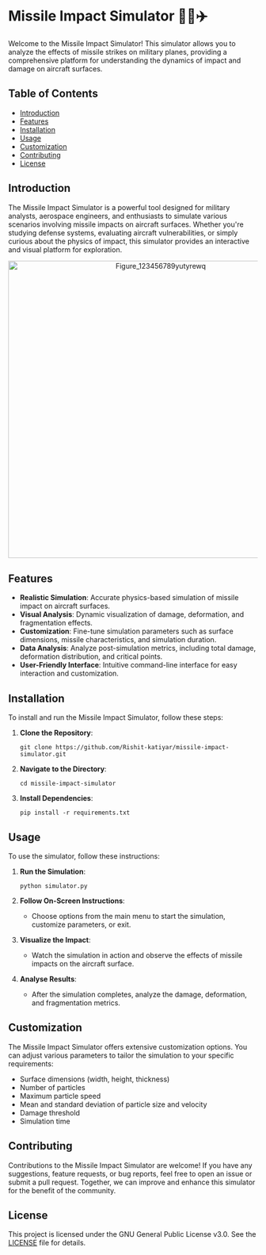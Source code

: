 # Missile Impact Simulator 🚀💥✈️

Welcome to the Missile Impact Simulator! This simulator allows you to analyze the effects of missile strikes on military planes, providing a comprehensive platform for understanding the dynamics of impact and damage on aircraft surfaces.

## Table of Contents

- [Introduction](#introduction)
- [Features](#features)
- [Installation](#installation)
- [Usage](#usage)
- [Customization](#customization)
- [Contributing](#contributing)
- [License](#license)

## Introduction

The Missile Impact Simulator is a powerful tool designed for military analysts, aerospace engineers, and enthusiasts to simulate various scenarios involving missile impacts on aircraft surfaces. Whether you're studying defense systems, evaluating aircraft vulnerabilities, or simply curious about the physics of impact, this simulator provides an interactive and visual platform for exploration.

<p align="center">
  <img src="https://github.com/Rishit-katiyar/missile-impact-simulator/assets/167756997/59690011-387c-4d93-82f2-12a8ca107755" alt="Figure_123456789yutyrewq" width="600"/>
</p>

## Features

- **Realistic Simulation**: Accurate physics-based simulation of missile impact on aircraft surfaces.
- **Visual Analysis**: Dynamic visualization of damage, deformation, and fragmentation effects.
- **Customization**: Fine-tune simulation parameters such as surface dimensions, missile characteristics, and simulation duration.
- **Data Analysis**: Analyze post-simulation metrics, including total damage, deformation distribution, and critical points.
- **User-Friendly Interface**: Intuitive command-line interface for easy interaction and customization.

## Installation

To install and run the Missile Impact Simulator, follow these steps:

1. **Clone the Repository**: 
   ```
   git clone https://github.com/Rishit-katiyar/missile-impact-simulator.git
   ```

2. **Navigate to the Directory**: 
   ```
   cd missile-impact-simulator
   ```

3. **Install Dependencies**:
   ```
   pip install -r requirements.txt
   ```

## Usage

To use the simulator, follow these instructions:

1. **Run the Simulation**:
   ```
   python simulator.py
   ```

2. **Follow On-Screen Instructions**: 
   - Choose options from the main menu to start the simulation, customize parameters, or exit.

3. **Visualize the Impact**:
   - Watch the simulation in action and observe the effects of missile impacts on the aircraft surface.

4. **Analyse Results**:
   - After the simulation completes, analyze the damage, deformation, and fragmentation metrics.

## Customization

The Missile Impact Simulator offers extensive customization options. You can adjust various parameters to tailor the simulation to your specific requirements:

- Surface dimensions (width, height, thickness)
- Number of particles
- Maximum particle speed
- Mean and standard deviation of particle size and velocity
- Damage threshold
- Simulation time

## Contributing

Contributions to the Missile Impact Simulator are welcome! If you have any suggestions, feature requests, or bug reports, feel free to open an issue or submit a pull request. Together, we can improve and enhance this simulator for the benefit of the community.

## License

This project is licensed under the GNU General Public License v3.0. See the [LICENSE](LICENSE) file for details.
